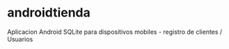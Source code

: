# androidtienda
Aplicacion Android SQLite para dispositivos mobiles - registro de clientes / Usuarios
